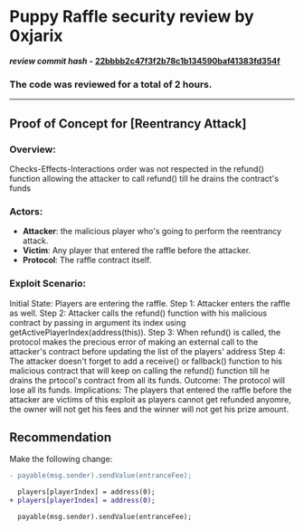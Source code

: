 # Puppy Raffle security review by 0xjarix

*********************review commit hash -********************* **[22bbbb2c47f3f2b78c1b134590baf41383fd354f](https://github.com/Cyfrin/2023-10-Puppy-Raffle)**

### The code was reviewed for a total of 2 hours.
---


## Proof of Concept for [Reentrancy Attack]

### Overview:
Checks-Effects-Interactions order was not respected in the refund() function allowing the attacker to call refund() till he drains the contract's funds

### Actors:
- **Attacker**: the malicious player who's going to perform the reentrancy attack.
- **Victim**: Any player that entered the raffle before the attacker.
- **Protocol**: The raffle contract itself.

### Exploit Scenario:
Initial State: Players are entering the raffle.
Step 1: Attacker enters the raffle as well.
Step 2: Attacker calls the refund() function with his malicious contract by passing in argument its index using getActivePlayerIndex(address(this)).
Step 3: When refund() is called, the protocol makes the precious error of making an external call to the attacker's contract before updating the list of the players' address
Step 4: The attacker doesn't forget to add a receive() or fallback() function to his malicious contract that will keep on calling the refund() function till he drains the prtocol's contract from all its funds.
Outcome: The protocol will lose all its funds.
Implications: The players that entered the raffle before the attacker are victims of this exploit as players cannot get refunded anyomre, the owner will not get his fees and the winner will not get his prize amount.

## Recommendation

Make the following change:

```diff
- payable(msg.sender).sendValue(entranceFee);

  players[playerIndex] = address(0);
+ players[playerIndex] = address(0);

  payable(msg.sender).sendValue(entranceFee);

```

